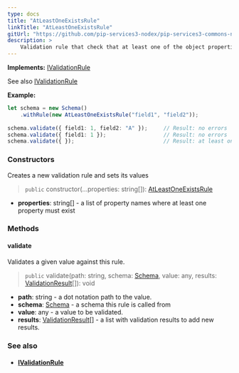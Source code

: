 ```yaml
---
type: docs
title: "AtLeastOneExistsRule"
linkTitle: "AtLeastOneExistsRule"
gitUrl: "https://github.com/pip-services3-nodex/pip-services3-commons-nodex"
description: >
    Validation rule that check that at least one of the object properties is not null.
---
```


**Implements:** [IValidationRule](../ivalidation_rule)

See also [IValidationRule](../ivalidation_rule)

**Example:** 
```typescript
let schema = new Schema()
    .withRule(new AtLeastOneExistsRule("field1", "field2"));
  
schema.validate({ field1: 1, field2: "A" });     // Result: no errors
schema.validate({ field1: 1 });                  // Result: no errors
schema.validate({ });                            // Result: at least one of properties field1, field2 must exist

```

### Constructors
Creates a new validation rule and sets its values

> `public` constructor(...properties: string[]): [AtLeastOneExistsRule]()

- **properties**: string[] - a list of property names where at least one property must exist

### Methods

#### validate
Validates a given value against this rule.

> `public` validate(path: string, schema: [Schema](../schema), value: any, results: [ValidationResult](../validation_result)[]): void 

- **path**: string - a dot notation path to the value.
- **schema**: [Schema](../schema) - a schema this rule is called from
- **value**: any - a value to be validated.
- **results**: [ValidationResult](../validation_result)[] - a list with validation results to add new results.



### See also
- #### [IValidationRule](../ivalidation_rule)
